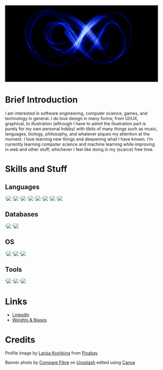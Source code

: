 ![Header](https://github.com/fedorajuandy/fedorajuandy/blob/main/GitHub%20Banner.gif "Header")

# Brief Introduction

I am interested in software engineering, computer science, games, and technology in general. I do love design in many forms; from UI/UX, graphical, to illustration (although I have to admit the illustration part is purely for my own personal hobby) with tibits of many things such as music, languages, biology, philosophy, and whatever piques my attention at the moment. I love learning new things and deepening what I have known. I’m currently learning computer science and machine learning while improving in web and other stuff; whichever I feel like doing in my (scarce) free time.

# Skills and Stuff

## Languages

'![](https://img.shields.io/badge/Code-Java-informational?style=flat&logo=Java&logoColor=white&color=007396)
'![](https://img.shields.io/badge/Code-Python-informational?style=flat&logo=Python&logoColor=white&color=3776AB)
'![](https://img.shields.io/badge/Code-HTML-informational?style=flat&logo=HTML&logoColor=white&color=FCC624)
'![](https://img.shields.io/badge/Code-CSS-informational?style=flat&logo=CSS&logoColor=white&color=FCC624)
'![](https://img.shields.io/badge/Code-SASS-informational?style=flat&logo=SASS&logoColor=white&color=FCC624)
'![](https://img.shields.io/badge/Code-JavaScript-informational?style=flat&logo=JavaScript&logoColor=white&color=F7DF1E)
'![](https://img.shields.io/badge/Code-C++-informational?style=flat&logo=C++&logoColor=white&color=00599C)
'![](https://img.shields.io/badge/Code-C-informational?style=flat&logo=C&logoColor=white&color=A8B9CC)

## Databases

'![](https://img.shields.io/badge/Code-Oracle_SQL-informational?style=flat&logo=SQL&logoColor=white&color=F80000)
'![](https://img.shields.io/badge/Code-MySQL-informational?style=flat&logo=MySQL&logoColor=white&color=4479A1)

## OS

'![](https://img.shields.io/badge/OS-Linux-informational?style=flat&logo=Linux&logoColor=white&color=FCC624)
'![](https://img.shields.io/badge/OS-Windows-informational?style=flat&logo=Windows&logoColor=white&color=0078D6)
'![](https://img.shields.io/badge/OS-Android-informational?style=flat&logo=Android&logoColor=white&color=3DDC84)

## Tools

'![](https://img.shields.io/badge/Editor-VS_Code-informational?style=flat&logo=Visual-Studio-Code&logoColor=white&color=007ACC)
'![](https://img.shields.io/badge/Editor-NetBeans-informational?style=flat&logo=Apache-NetBeans-IDE&logoColor=white&color=1B6AC6)
'![](https://img.shields.io/badge/Editor-Android_Studio-informational?style=flat&logo=Android-Studio&logoColor=white&color=3DDC84)

# Links

- [LinkedIn](https://www.linkedin.com/in/fedora-juandy-552225204)
- [Weights & Biases](https://wandb.ai/fedorajuandy)

# Credits

Profile image by <a href="https://pixabay.com/users/larisa-k-1107275/?utm_source=link-attribution&amp;utm_medium=referral&amp;utm_campaign=image&amp;utm_content=2702381">Larisa Koshkina</a> from <a href="https://pixabay.com//?utm_source=link-attribution&amp;utm_medium=referral&amp;utm_campaign=image&amp;utm_content=2702381">Pixabay</a>

Banner photo by <a href="https://unsplash.com/@comparefibre?utm_source=unsplash&utm_medium=referral&utm_content=creditCopyText">Compare Fibre</a> on <a href="https://unsplash.com/?utm_source=unsplash&utm_medium=referral&utm_content=creditCopyText">Unsplash</a> edited using <a href="https://www.canva.com/">Canva</a>
